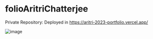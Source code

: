 # folioAritriChatterjee
Private Repository: 
Deployed in https://aritri-2023-portfolio.vercel.app/ 

![image](https://github.com/aritrichatterjee9/folioAritriChatterjee/assets/73156770/40e0f96c-77df-42f7-851c-a299f827a26d)

